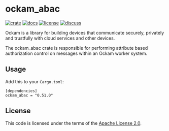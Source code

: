 # ockam_abac

[![crate][crate-image]][crate-link]
[![docs][docs-image]][docs-link]
[![license][license-image]][license-link]
[![discuss][discuss-image]][discuss-link]

Ockam is a library for building devices that communicate securely, privately
and trustfully with cloud services and other devices.

The ockam_abac crate is responsible for performing attribute based authorization
control on messages within an Ockam worker system.

## Usage

Add this to your `Cargo.toml`:

```
[dependencies]
ockam_abac = "0.51.0"
```

## License

This code is licensed under the terms of the [Apache License 2.0][license-link].

[main-ockam-crate-link]: https://crates.io/crates/ockam

[crate-image]: https://img.shields.io/crates/v/ockam_abac.svg
[crate-link]: https://crates.io/crates/ockam_abac

[docs-image]: https://docs.rs/ockam_abac/badge.svg
[docs-link]: https://docs.rs/ockam_abac

[license-image]: https://img.shields.io/badge/License-Apache%202.0-green.svg
[license-link]: https://github.com/build-trust/ockam/blob/HEAD/LICENSE

[discuss-image]: https://img.shields.io/badge/Discuss-Github%20Discussions-ff70b4.svg
[discuss-link]: https://github.com/build-trust/ockam/discussions
